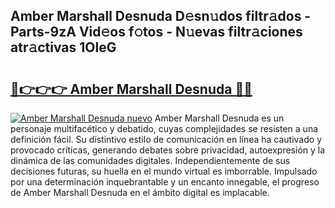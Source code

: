 ## Amber Marshall Desnuda D𝚎sn𝚞dos filtr𝚊dos - Parts-9zA Vid𝚎os f𝚘tos - N𝚞evas filtr𝚊ciones atr𝚊ctivas 1OleG

# <h2><a href="http://mb3spa.tromn.icu/?c=Amber+Marshall+Desnuda">🔗👉👉👉 Amber Marshall Desnuda 🔗🔗</a></h2>

[![Amber Marshall Desnuda nuevo](https://i.imgur.com/pEAQMta.gif)](http://mb3spa.tromn.icu/?c=Amber+Marshall+Desnuda)
Amber Marshall Desnuda es un personaje multifacético y debatido, cuyas complejidades se resisten a una definición fácil.  Su distintivo estilo de comunicación en línea ha cautivado y provocado críticas, generando debates sobre privacidad, autoexpresión y la dinámica de las comunidades digitales. Independientemente de sus decisiones futuras, su huella en el mundo virtual es imborrable. Impulsado por una determinación inquebrantable y un encanto innegable, el progreso de Amber Marshall Desnuda en el ámbito digital es implacable.
